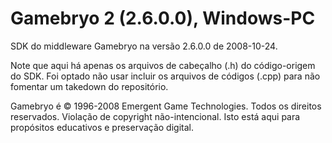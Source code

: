 # Gamebryo 2 (2.6.0.0), Windows-PC
SDK do middleware Gamebryo na versão 2.6.0.0 de 2008-10-24.

Note que aqui há apenas os arquivos de cabeçalho (.h) do código-origem do SDK. Foi optado não usar incluir os arquivos de códigos (.cpp) para não fomentar um takedown do repositório.


Gamebryo é © 1996-2008 Emergent Game Technologies. Todos os direitos reservados.
Violação de copyright não-intencional. Isto está aqui para propósitos educativos e preservação digital.
